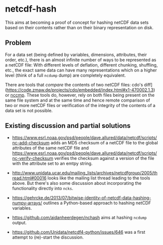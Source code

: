 # netcdf-hash

This aims at becoming a proof of concept for hashing netCDF data sets based on their contents rather than on their binary representation on disk.

## Problem

For a data set (being defined by variables, dimensions, attributes, their order, etc.), there is an almost infinite number of ways to be represented as a netCDF file:  With different levels of deflation, different chunking, shuffling, etc., the exact same data can have many representations which on a higher level (think of a full `ncdump` dump) are completely equivalent.

There are tools that *compare* the contents of two netCDF files: cdo's diff](https://code.zmaw.de/projects/cdo/embedded/index.html#x1-470002.1.3) or [nccmp](http://nccmp.sourceforge.net/).  These tools do, however, rely on both files being present on the same file system and at the same time and hence remote comparison of two or more netCDF files or verification of the integrity of the contents of a data set is not possible.

## Existing discussion and partial solutions

- <https://www.esrl.noaa.gov/psd/people/dave.allured/data/netcdf/scripts/nc-add-checksum> adds an MD5 checksum of a netCDF file to the global attributes of the same netCDF file and <https://www.esrl.noaa.gov/psd/people/dave.allured/data/netcdf/scripts/nc-verify-checksum> verifies the checksum against a version of the file with the attribute set to an emtpy string.

- <http://www.unidata.ucar.edu/mailing_lists/archives/netcdfgroup/2005/thread.html#00016> looks like the mailing list thread leading to the tools above.  But there's also some discussion about incorporating the functionality directly into `ncks`.

- <https://gehrcke.de/2013/07/bitwise-identity-of-netcdf-data-hashing-numpy-arrays/> outlines a Python-based approach to hashing netCDF variables.

- <https://github.com/aidanheerdegen/nchash> aims at hashing `ncdump` output.

- <https://github.com/Unidata/netcdf4-python/issues/646> was a first attempt to (re)-start the discussion.
